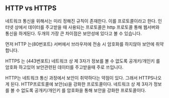 ## HTTP vs HTTPS

네트워크 통신을 위해서는 미리 정해진 규칙이 존재한다. 이를 프로토콜이라고 한다.
인터넷 상에서 데이터를 주고받을 때 사용되는 프로토콜은 http 프로토콜 통해 웹서버와 통신을 하게된다.
두개의 가장 큰 차이점은 보안성에 있다고 볼 수 있습니다.

먼저 HTTP 는(80번포트) 서버에서 브라우저에 전송 시 암호화를 하지않아 보안에 취약합니다.

HTTPS 는 (443번포트) 네트워크 상 제 3자가 정보를 볼 수 없도록 공개키/개인키 를 암호화 하고있어 보안관련된 데이터를 주고받을때 주로 쓰입니다.

HTTP는 네트워크 통신 과정에서 보안이 취약하다는 약점이 있다.
그래서 HTTPS나오게 된다. HTTP프로토콜에 보안(s)을 강화한 프로토콜이다. 
네트워크 상 제 3자가 정보를 볼 수 없도록 공개키/개인키 를 암호화을 통해 보안을 강화한 프로토콜이다.


